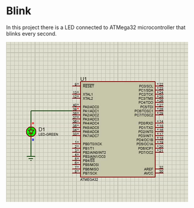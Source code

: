 # Blink

In this project there is a LED connected to ATMega32 microcontroller that blinks every second.

<img src="https://github.com/parsahemmasi/avr_tutorial/blob/main/blink/Others/img.gif" />
